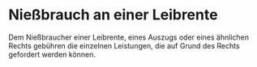 # Nießbrauch an einer Leibrente

Dem Nießbraucher einer Leibrente, eines Auszugs oder eines ähnlichen Rechts gebühren die einzelnen Leistungen, die auf Grund des Rechts gefordert werden können. 

